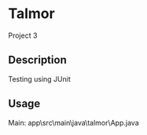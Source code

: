 # Talmor

Project 3

## Description

Testing using JUnit

## Usage

Main: app\src\main\java\talmor\App.java
